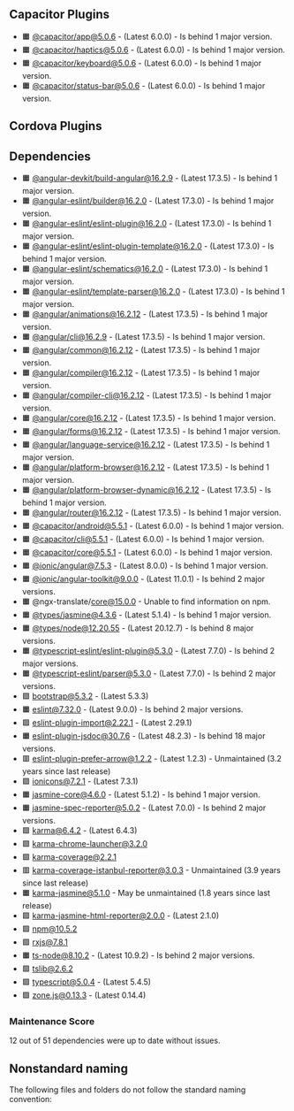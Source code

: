 ## Capacitor Plugins

- 🟧 [@capacitor/app@5.0.6](https://github.com/ionic-team/capacitor-plugins.git) - (Latest 6.0.0) - Is behind 1 major version.
- 🟧 [@capacitor/haptics@5.0.6](https://github.com/ionic-team/capacitor-plugins.git) - (Latest 6.0.0) - Is behind 1 major version.
- 🟧 [@capacitor/keyboard@5.0.6](https://github.com/ionic-team/capacitor-plugins.git) - (Latest 6.0.0) - Is behind 1 major version.
- 🟧 [@capacitor/status-bar@5.0.6](https://github.com/ionic-team/capacitor-plugins.git) - (Latest 6.0.0) - Is behind 1 major version.
## Cordova Plugins

## Dependencies

- 🟧 [@angular-devkit/build-angular@16.2.9](https://github.com/angular/angular-cli.git) - (Latest 17.3.5) - Is behind 1 major version.
- 🟧 [@angular-eslint/builder@16.2.0](https://github.com/angular-eslint/angular-eslint.git) - (Latest 17.3.0) - Is behind 1 major version.
- 🟧 [@angular-eslint/eslint-plugin@16.2.0](https://github.com/angular-eslint/angular-eslint.git) - (Latest 17.3.0) - Is behind 1 major version.
- 🟧 [@angular-eslint/eslint-plugin-template@16.2.0](https://github.com/angular-eslint/angular-eslint.git) - (Latest 17.3.0) - Is behind 1 major version.
- 🟧 [@angular-eslint/schematics@16.2.0](https://github.com/angular-eslint/angular-eslint.git) - (Latest 17.3.0) - Is behind 1 major version.
- 🟧 [@angular-eslint/template-parser@16.2.0](https://github.com/angular-eslint/angular-eslint.git) - (Latest 17.3.0) - Is behind 1 major version.
- 🟧 [@angular/animations@16.2.12](https://github.com/angular/angular.git) - (Latest 17.3.5) - Is behind 1 major version.
- 🟧 [@angular/cli@16.2.9](https://github.com/angular/angular-cli.git) - (Latest 17.3.5) - Is behind 1 major version.
- 🟧 [@angular/common@16.2.12](https://github.com/angular/angular.git) - (Latest 17.3.5) - Is behind 1 major version.
- 🟧 [@angular/compiler@16.2.12](https://github.com/angular/angular.git) - (Latest 17.3.5) - Is behind 1 major version.
- 🟧 [@angular/compiler-cli@16.2.12](https://github.com/angular/angular.git) - (Latest 17.3.5) - Is behind 1 major version.
- 🟧 [@angular/core@16.2.12](https://github.com/angular/angular.git) - (Latest 17.3.5) - Is behind 1 major version.
- 🟧 [@angular/forms@16.2.12](https://github.com/angular/angular.git) - (Latest 17.3.5) - Is behind 1 major version.
- 🟧 [@angular/language-service@16.2.12](https://github.com/angular/angular.git) - (Latest 17.3.5) - Is behind 1 major version.
- 🟧 [@angular/platform-browser@16.2.12](https://github.com/angular/angular.git) - (Latest 17.3.5) - Is behind 1 major version.
- 🟧 [@angular/platform-browser-dynamic@16.2.12](https://github.com/angular/angular.git) - (Latest 17.3.5) - Is behind 1 major version.
- 🟧 [@angular/router@16.2.12](https://github.com/angular/angular.git) - (Latest 17.3.5) - Is behind 1 major version.
- 🟧 [@capacitor/android@5.5.1](https://github.com/ionic-team/capacitor.git) - (Latest 6.0.0) - Is behind 1 major version.
- 🟧 [@capacitor/cli@5.5.1](https://github.com/ionic-team/capacitor.git) - (Latest 6.0.0) - Is behind 1 major version.
- 🟧 [@capacitor/core@5.5.1](https://github.com/ionic-team/capacitor.git) - (Latest 6.0.0) - Is behind 1 major version.
- 🟧 [@ionic/angular@7.5.3](https://github.com/ionic-team/ionic-framework.git) - (Latest 8.0.0) - Is behind 1 major version.
- 🟧 [@ionic/angular-toolkit@9.0.0](https://github.com/ionic-team/angular-toolkit.git) - (Latest 11.0.1) - Is behind 2 major versions.
- 🟧 @ngx-translate/core@15.0.0 - Unable to find information on npm.
- 🟧 [@types/jasmine@4.3.6](https://github.com/DefinitelyTyped/DefinitelyTyped.git) - (Latest 5.1.4) - Is behind 1 major version.
- 🟧 [@types/node@12.20.55](https://github.com/DefinitelyTyped/DefinitelyTyped.git) - (Latest 20.12.7) - Is behind 8 major versions.
- 🟧 [@typescript-eslint/eslint-plugin@5.3.0](https://github.com/typescript-eslint/typescript-eslint.git) - (Latest 7.7.0) - Is behind 2 major versions.
- 🟧 [@typescript-eslint/parser@5.3.0](https://github.com/typescript-eslint/typescript-eslint.git) - (Latest 7.7.0) - Is behind 2 major versions.
- 🟩 [bootstrap@5.3.2](https://github.com/twbs/bootstrap.git) - (Latest 5.3.3)
- 🟧 [eslint@7.32.0](https://github.com/eslint/eslint.git) - (Latest 9.0.0) - Is behind 2 major versions.
- 🟩 [eslint-plugin-import@2.22.1](https://github.com/import-js/eslint-plugin-import.git) - (Latest 2.29.1)
- 🟧 [eslint-plugin-jsdoc@30.7.6](https://github.com/gajus/eslint-plugin-jsdoc.git) - (Latest 48.2.3) - Is behind 18 major versions.
- 🟥 [eslint-plugin-prefer-arrow@1.2.2](https://github.com/TristonJ/eslint-plugin-prefer-arrow.git) - (Latest 1.2.3) - Unmaintained (3.2 years since last release)
- 🟩 [ionicons@7.2.1](https://github.com/ionic-team/ionicons.git) - (Latest 7.3.1)
- 🟧 [jasmine-core@4.6.0](https://github.com/jasmine/jasmine.git) - (Latest 5.1.2) - Is behind 1 major version.
- 🟧 [jasmine-spec-reporter@5.0.2](https://github.com/bcaudan/jasmine-spec-reporter.git) - (Latest 7.0.0) - Is behind 2 major versions.
- 🟩 [karma@6.4.2](https://github.com/karma-runner/karma.git) - (Latest 6.4.3)
- 🟩 [karma-chrome-launcher@3.2.0](https://github.com/karma-runner/karma-chrome-launcher.git)
- 🟩 [karma-coverage@2.2.1](https://github.com/karma-runner/karma-coverage.git)
- 🟥 [karma-coverage-istanbul-reporter@3.0.3](https://github.com/mattlewis92/karma-coverage-istanbul-reporter.git) - Unmaintained (3.9 years since last release)
- 🟧 [karma-jasmine@5.1.0](https://github.com/karma-runner/karma-jasmine.git) - May be unmaintained (1.8 years since last release)
- 🟩 [karma-jasmine-html-reporter@2.0.0](https://github.com/dfederm/karma-jasmine-html-reporter.git) - (Latest 2.1.0)
- 🟩 [npm@10.5.2](https://github.com/npm/cli.git)
- 🟩 [rxjs@7.8.1](https://github.com/reactivex/rxjs.git)
- 🟧 [ts-node@8.10.2](https://github.com/TypeStrong/ts-node.git) - (Latest 10.9.2) - Is behind 2 major versions.
- 🟩 [tslib@2.6.2](https://github.com/Microsoft/tslib.git)
- 🟩 [typescript@5.0.4](https://github.com/Microsoft/TypeScript.git) - (Latest 5.4.5)
- 🟩 [zone.js@0.13.3](https://github.com/angular/angular.git) - (Latest 0.14.4)
### Maintenance Score
12 out of 51 dependencies were up to date without issues.



## Nonstandard naming
The following files and folders do not follow the standard naming convention:

